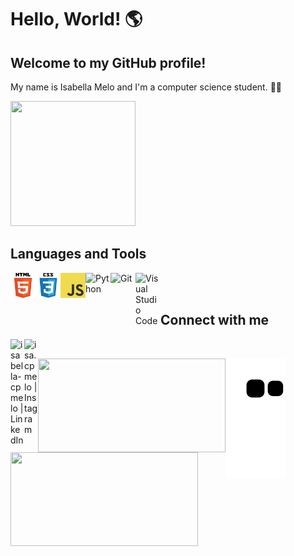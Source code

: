 # Hello, World! 🌎
## Welcome to my GitHub profile!
My name is Isabella Melo and I'm a computer science student. 👩‍💻
<div align="left">
<img height="200em" width="200" src="https://i.postimg.cc/Dw48SVkc/meu-emoji.png" />
</div>

## Languages and Tools
<div>
<img align="left" alt="HTML5" width="40px" src="https://raw.githubusercontent.com/github/explore/80688e429a7d4ef2fca1e82350fe8e3517d3494d/topics/html/html.png"/>
<img align="left" alt="CSS3" width="40px" src="https://raw.githubusercontent.com/github/explore/80688e429a7d4ef2fca1e82350fe8e3517d3494d/topics/css/css.png"/>
<img align="left" alt="JavaScript" width="40px" src="https://raw.githubusercontent.com/github/explore/80688e429a7d4ef2fca1e82350fe8e3517d3494d/topics/javascript/javascript.png"/>
<img align="left" alt="Python" width="40px" src="https://img.icons8.com/color/48/000000/python.png"/>
<img align="left" alt="Git" width="40px" src="https://img.icons8.com/color/48/000000/git.png"/>
<img align="left" alt="Visual Studio Code" width="40px" src="https://img.icons8.com/color/48/000000/visual-studio-code-2019.png"/>
</div>
<br />
<br />

## Connect with me

[<img align="left" alt="isabella-cpmelo | LinkedIn" width="22px" src="https://cdn.jsdelivr.net/npm/simple-icons@v3/icons/linkedin.svg" />][linkedin]
[<img align="left" alt="isa.cpmelo | Instagram" width="22px" src="https://cdn.jsdelivr.net/npm/simple-icons@v3/icons/instagram.svg" />][instagram] 

[instagram]: https://www.instagram.com/isa.cpmelo/
[linkedin]: https://www.linkedin.com/in/isabella-cpmelo/
<br />

<div>
<a href="https://github.com/isabellacpmelo">
<img align="left" height="150em" width="300" src="https://github-readme-stats.vercel.app/api/top-langs/?username=isabellacpmelo&layout=compact&langs_count=7&theme=dracula"/>
<img align="left" height="150em" width="300" src="https://github-readme-stats.vercel.app/api?username=isabellacpmelo&show_icons=true&theme=dracula&include_all_commits=true&count_private=true"/>
</div>

![snake gif](https://github.com/isabellacpmelo/isabellacpmelo/blob/output/github-contribution-grid-snake.svg)


 
 
 
<!--
**isabellacpmelo/isabellacpmelo** is a ✨ _special_ ✨ repository because its `README.md` (this file) appears on your GitHub profile.

Here are some ideas to get you started:

- 🔭 I’m currently working on ...
- 🌱 I’m currently learning ...
- 👯 I’m looking to collaborate on ...
- 🤔 I’m looking for help with ...
- 💬 Ask me about ...
- 📫 How to reach me: ...
- 😄 Pronouns: ...
- ⚡ Fun fact: ...
-->
